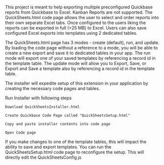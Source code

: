 This project is meant to help exporting multiple preconfigured Quickbase reports from Quickbase to Excel. Kanban Reports are not supported. The QuickSheets.html code page allows the user to select and order reports into their own separate Excel tabs. Once configured to the users liking the reports can be exported in full (>25 MB) to Excel. Users can also save configured Excel exports into templates using 2 dedicated tables. 

The QuickSheets.html page has 3 modes - create (default), run, and update. By loading the code page without a reference to a mode, you will be able to create a new export and save it to dedicated tables in your app. The run mode will export one of your saved templates by referencing a record id in the template table. The update mode will allow you to Export, Save, or Export and Save a template also by referencing a record id in the template table.

The installer will expedite setup of this extension in your application by creating the necessary code pages and tables.

Run Installer with following steps

    Download QuickSheetsInstaller.html
    
    Create Quickbase Code Page called "QuickSheetsSetup.html"
    
    Copy and paste installer contents into code page
    
    Open Code page

If you make changes to one of the template tables, this will impact the ability to save and export templates. You can run the QuickSheetsSetup.html code page to reconfigure the setup. This will directly edit the QuickSheetsConfig.js
